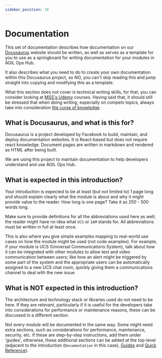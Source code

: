 ```yaml
---
sidebar_position: 10
---
```


# Documentation

This set of documentation describes how documentation on our [Docusaurus](https://docusaurus.io/) website should be
written, as well as serves as a template for you to use as a springboard for writing documentation for your modules
in AGIL Ops Hub.

It also describes what you need to do to create your own documentation within this Docusaurus project, so NO, you can't
skip reading this and jump straight into copying and modifying this as a template.

What this section does not cover is technical writing skills, for that, you can consider looking at
[MSS's Udemy](https://mss-stengg.udemy.com/organization/search/?q=technical+writing) courses. Having said that, it
should still be stressed that when doing writing, especially on compelx topics, always take into consideration
[the curse of knowledge](https://en.wikipedia.org/wiki/Curse_of_knowledge).

## What is Docusaurus, and what is this for?

Docusaurus is a project developed by Facebook to build, maintain, and deploy documentation websites. It is React-based
but does not require react knowledge. Document pages are written in markdown and rendered as HTML after being built.

We are using this project to maintain documentation to help developers understand and use AGIL Ops Hub.

## What is expected in this introduction?

Your introduction is expected to be at least (but not limited to) 1 page long and should explain clearly what the
module is about and why it might provide value to the reader. How long is one page? Take it as 250 - 500 words long.

Make sure to provide definitions for all the abbreviations used here as well; the reader might have no idea what `UCS`
or `IAM` stands for. All abbreviations must be written in full at least once.

This is also where you give simple examples mapping to real-world use cases on how the module might be used (not code
examples). For example, if your module is UCS (Universal Communications System), talk about how it can be integrated
with other modules to allow text and video communication between users; like how an alert might be triggered by some
part of the system and the appropriate users can be automatically assigned to a new UCS chat room, quickly giving them a
communications channel to deal with the new issue.

## What is NOT expected in this introduction?

The architecture and technology stack or libraries used do not need to be here. If they are relevant, particularly if
it is useful for the developers take into considerations for performance or maintenance reasons, these can be discussed
in a different section.

Not every module will be documented in the same way. Some might need extra sections, such as considerations for
performance, maintenance, security, etc. If these are step-by-step instructions, add them under 'guides', otherwise,
these additional sections can be added at the top-level (adjacent to the
introduction (`Documentation` in this case), [Guides](../category/-guides-4) and
[Quick Reference](../category/-quick-reference-1)).
